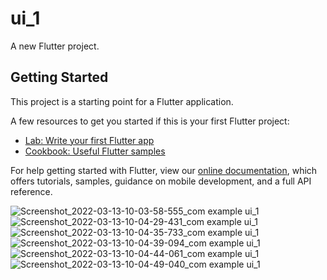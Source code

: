 # ui_1

A new Flutter project.

## Getting Started

This project is a starting point for a Flutter application.

A few resources to get you started if this is your first Flutter project:

- [Lab: Write your first Flutter app](https://flutter.dev/docs/get-started/codelab)
- [Cookbook: Useful Flutter samples](https://flutter.dev/docs/cookbook)

For help getting started with Flutter, view our
[online documentation](https://flutter.dev/docs), which offers tutorials,
samples, guidance on mobile development, and a full API reference.

![Screenshot_2022-03-13-10-03-58-555_com example ui_1](https://user-images.githubusercontent.com/95268085/158045687-0558b331-d4cd-4094-9e64-e8505adb04ca.jpg)
![Screenshot_2022-03-13-10-04-29-431_com example ui_1](https://user-images.githubusercontent.com/95268085/158045689-640f69c7-9f3b-480f-b754-2cdc28aa52bd.jpg)
![Screenshot_2022-03-13-10-04-35-733_com example ui_1](https://user-images.githubusercontent.com/95268085/158045691-3c3e5641-b3d9-4d0d-a9f6-1caf0a66aca8.jpg)
![Screenshot_2022-03-13-10-04-39-094_com example ui_1](https://user-images.githubusercontent.com/95268085/158045697-57c09127-03ce-4adb-84aa-66bea386deb7.jpg)
![Screenshot_2022-03-13-10-04-44-061_com example ui_1](https://user-images.githubusercontent.com/95268085/158045698-fc2fdcc3-649f-4442-b0b7-1fbba3988991.jpg)
![Screenshot_2022-03-13-10-04-49-040_com example ui_1](https://user-images.githubusercontent.com/95268085/158045699-687067e6-6004-48c0-94b5-67114d5cb875.jpg)

